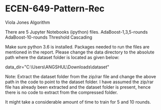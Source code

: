 # ECEN-649-Pattern-Rec
Viola Jones Algorithm

There are 5 Jupyter Notebooks (ipython) files.
AdaBoost-1,3,5-rounds
AdaBoost-10-rounds
Threshold
Cascading

Make sure python 3.6 is installed. Packages needed to run the files are mentioned in the report.
 Please change the data directory to the absolute path where the dataset folder is located as given below:

data_dir="C:\\Users\\ANGSHUL\\Downloads\\dataset"

Note: Extract the dataset folder from the zip/rar file and change the above path in the code to point to the dataset folder. 
I have assumed the zip/rar file has already been extracted and the dataset folder is present, hence there is no code to extract from the compressed folder.

It might take a considerable amount of time to train for 5 and 10 rounds.



